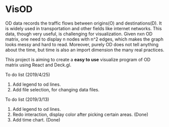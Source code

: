 # VisOD 

OD data records the traffic flows between origins(O) and destinations(D). It is widely used in transportation and other fields like internet networks. This data, though very useful, is challenging for visualization. Given nxn OD matrix, one need to display n nodes with n^2 edges, which makes the graph looks messy and hard to read. Moreover, purely OD does not tell anything about the time, but time is also an import dimension the many real practices. 

This project is aiming to create a <b>easy to use</b> visualize program of OD matrix using React and Deck.gl.

To do list (2019/4/25)
1. Add legend to od lines.
2. Add file selection, for changing data files.

To do list (2019/3/13)
1. Add legend to od lines.
2. Redo interaction, display color after picking certain areas. (Done)
3. Add time chart. (Done)
